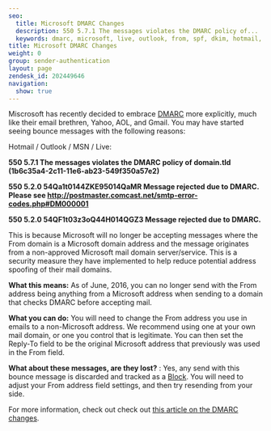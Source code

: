 ```yaml
---
seo:
  title: Microsoft DMARC Changes
  description: 550 5.7.1 The messages violates the DMARC policy of...
  keywords: dmarc, microsoft, live, outlook, from, spf, dkim, hotmail, msn
title: Microsoft DMARC Changes
weight: 0
group: sender-authentication
layout: page
zendesk_id: 202449646
navigation:
  show: true
---
```


Miscrosoft has recently decided to embrace  [DMARC](http://sendgrid.com/blog/dmarc-domain-based-message-authentication-reporting-conformance/) more explicitly, much like their email brethren, Yahoo, AOL, and Gmail. You may have started seeing bounce messages with the following reasons:

Hotmail / Outlook / MSN / Live: 

**550 5.7.1 The messages violates the DMARC policy of domain.tld (1b6c35a4-2c11-11e6-ab23-549f350a57e2)**

**550 5.2.0 54Qa1t0144ZKE95014QaMR Message rejected due to DMARC. Please see http://postmaster.comcast.net/smtp-error-codes.php#DM000001**

**550 5.2.0 54QF1t03z3oQ44H014QGZ3 Message rejected due to DMARC.**

This is because Microsoft will no longer be accepting messages where the From domain is a Microsoft domain address and the message originates from a non-approved Microsoft mail domain server/service. This is a security measure they have implemented to help reduce potential address spoofing of their mail domains. 

 

**What this means:**  As of June, 2016, you can no longer send with the From address being anything from a Microsoft address when sending to a domain that checks DMARC before accepting mail. 

**What you can do:** You will need to change the From address you use in emails to a non-Microsoft address. We recommend using one at your own mail domain, or one you control that is legitimate. You can then set the Reply-To field to be the original Microsoft address that previously was used in the From field. 

**What about these messages, are they lost?** : Yes, any send with this bounce message is discarded and tracked as a  [Block](http://sendgrid.com/blocks). You will need to adjust your From address field settings, and then try resending from your side.

 

For more information, check out check out [this article on the DMARC changes](http://www.mediapost.com/publications/article/277884/dmarc-changes-coming-soon-to-an-inbox-near-you.html?utm_source=newsletter&utm_medium=email&utm_content=headline&utm_campaign=93744). 